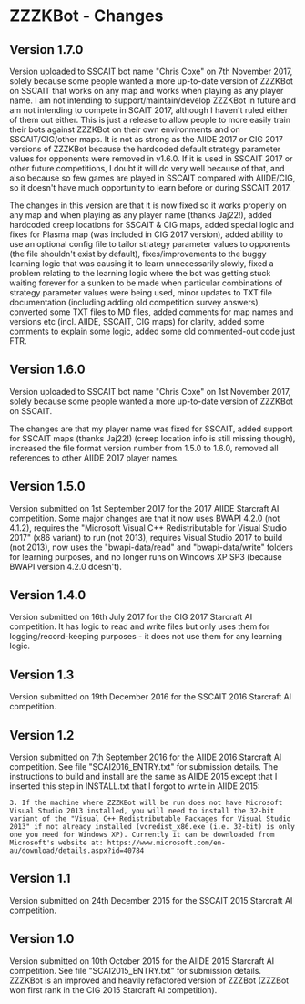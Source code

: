 # ZZZKBot - Changes

## Version 1.7.0

Version uploaded to SSCAIT bot name "Chris Coxe" on 7th November 2017, solely because some people wanted a more up-to-date version of ZZZKBot on SSCAIT that works on any map and works when playing as any player name. I am not intending to support/maintain/develop ZZZKBot in future and am not intending to compete in SCAIT 2017, although I haven't ruled either of them out either. This is just a release to allow people to more easily train their bots against ZZZKBot on their own environments and on SSCAIT/CIG/other maps. It is not as strong as the AIIDE 2017 or CIG 2017 versions of ZZZKBot
because the hardcoded default strategy parameter values for opponents were removed in v1.6.0. If it is used in SSCAIT 2017 or other future competitions, I doubt it will do very well because of that, and also because so few games are played in SSCAIT compared with AIIDE/CIG, so it doesn't have much opportunity to learn before or during SSCAIT 2017.

The changes in this version are that it is now fixed so it works properly on any map and when playing as any player name (thanks Jaj22!), added hardcoded creep locations for SSCAIT & CIG maps, added special logic and fixes for Plasma map (was included in CIG 2017 version), added ability to use an optional config file to tailor strategy parameter values to opponents (the file shouldn't exist by default), fixes/improvements to the buggy learning logic that was causing it to learn unnecessarily slowly, fixed a problem relating to the learning logic where the bot was getting stuck waiting forever for a sunken to be made when particular combinations of strategy parameter values were being used, minor updates to TXT file documentation (including adding old competition survey answers), converted some TXT files to MD files, added comments for map names and versions etc (incl. AIIDE, SSCAIT, CIG maps) for clarity, added some comments to explain some logic, added some old commented-out code just FTR.

## Version 1.6.0

Version uploaded to SSCAIT bot name "Chris Coxe" on 1st November 2017, solely because some people wanted a more up-to-date version of ZZZKBot on SSCAIT.

The changes are that my player name was fixed for SSCAIT, added support for SSCAIT maps (thanks Jaj22!) (creep location info is still missing though), increased the file format version number from 1.5.0 to 1.6.0, removed all references to other AIIDE 2017 player names.

## Version 1.5.0

Version submitted on 1st September 2017 for the 2017 AIIDE Starcraft AI competition. Some major changes are that it now uses BWAPI 4.2.0 (not 4.1.2), requires the "Microsoft Visual C++ Redistributable for Visual Studio 2017" (x86 variant) to run (not 2013), requires Visual Studio 2017 to build (not 2013), now uses the "bwapi-data/read" and "bwapi-data/write" folders for learning purposes, and no longer runs on Windows XP SP3 (because BWAPI version 4.2.0 doesn't).

## Version 1.4.0

Version submitted on 16th July 2017 for the CIG 2017 Starcraft AI competition. It has logic to read and write files but only uses them for logging/record-keeping purposes - it does not use them for any learning logic.

## Version 1.3

Version submitted on 19th December 2016 for the SSCAIT 2016 Starcraft AI competition.

## Version 1.2

Version submitted on 7th September 2016 for the AIIDE 2016 Starcraft AI competition. See file "SCAI2016_ENTRY.txt" for submission details. The instructions to build and install are the same as AIIDE 2015 except that I inserted this step in INSTALL.txt that I forgot to write in AIIDE 2015:

```text
3. If the machine where ZZZKBot will be run does not have Microsoft Visual Studio 2013 installed, you will need to install the 32-bit variant of the "Visual C++ Redistributable Packages for Visual Studio 2013" if not already installed (vcredist_x86.exe (i.e. 32-bit) is only one you need for Windows XP). Currently it can be downloaded from Microsoft's website at: https://www.microsoft.com/en-au/download/details.aspx?id=40784
```

## Version 1.1

Version submitted on 24th December 2015 for the SSCAIT 2015 Starcraft AI competition.

## Version 1.0

Version submitted on 10th October 2015 for the AIIDE 2015 Starcraft AI competition. See file "SCAI2015_ENTRY.txt" for submission details. ZZZKBot is an improved and heavily refactored version of ZZZBot (ZZZBot won first rank in the CIG 2015 Starcraft AI competition).
